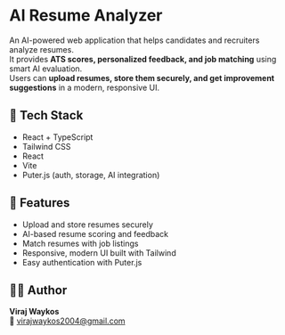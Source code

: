 # AI Resume Analyzer

An AI-powered web application that helps candidates and recruiters analyze resumes.  
It provides **ATS scores, personalized feedback, and job matching** using smart AI evaluation.  
Users can **upload resumes, store them securely, and get improvement suggestions** in a modern, responsive UI.

## 🚀 Tech Stack
- React + TypeScript  
- Tailwind CSS  
- React 
- Vite  
- Puter.js (auth, storage, AI integration)  

## 🔋 Features
- Upload and store resumes securely  
- AI-based resume scoring and feedback  
- Match resumes with job listings  
- Responsive, modern UI built with Tailwind  
- Easy authentication with Puter.js  

## 👨‍💻 Author
**Viraj Waykos**  
📧 [virajwaykos2004@gmail.com](mailto:virajwaykos2004@gmail.com)
